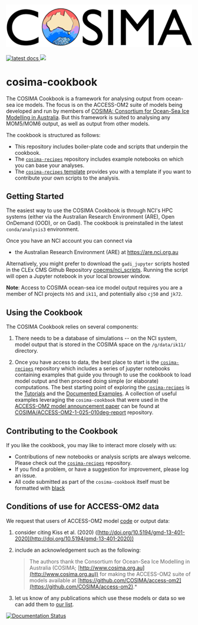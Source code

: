 <img src="https://github.com/COSIMA/logo/blob/master/png/logo_word.png" width="800"/>
<br/> <br/>

<a href="https://cosima-recipes.readthedocs.io/en/latest">
    <img alt="latest docs" src="https://img.shields.io/badge/docs-latest-blue.svg">
</a>

<a href="https://anaconda.org/coecms/cosima-cookbook">
    <img src="https://anaconda.org/coecms/cosima-cookbook/badges/version.svg" />
</a>

# cosima-cookbook

The COSIMA Cookbook is a framework for analysing output from ocean-sea ice models. The focus is on
the ACCESS-OM2 suite of models being developed and run by members of [COSIMA: Consortium for Ocean-Sea
Ice Modelling in Australia](http://cosima.org.au). But this framework is suited to analysing any MOM5/MOM6
output, as well as output from other models.

The cookbook is structured as follows:
 * This repository includes boiler-plate code and scripts that underpin the cookbook.
 * The [`cosima-recipes`](https://github.com/COSIMA/cosima-recipes) repository includes example
   notebooks on which you can base your analyses.
 * The [`cosima-recipes` template](https://github.com/COSIMA/cosima-recipes/blob/master/Tutorials/Template_For_Notebooks.ipynb)
   provides you with a template if you want to contribute your own scripts to the analysis.


## Getting Started

The easiest way to use the COSIMA Cookbook is through NCI's HPC systems (either via the Australian
Research Environment (ARE), Open OnDemand (OOD), or on Gadi). The cookbook is preinstalled in the
latest `conda/analysis3` environment.

Once you have an NCI account you can connect via


- the Australian Research Environment (ARE) at https://are.nci.org.au

Alternatively, you might prefer to download the `gadi_jupyter` scripts hosted in the CLEx CMS Github
Repository [coecms/nci_scripts](https://github.com/coecms/nci_scripts). Running the script will open
a Jupyter notebook in your local browser window.

**Note**: Access to COSIMA ocean-sea ice model output requires you are a member of NCI projects `hh5`
and `ik11`, and potentially also `cj50` and `jk72`.


## Using the Cookbook

The COSIMA Cookbook relies on several components:

1. There needs to be a database of simulations -- on the NCI system, model output that is stored in the COSIMA
   space on the `/g/data/ik11/` directory.

2. Once you have access to data, the best place to start is the [`cosima-recipes`](https://github.com/COSIMA/cosima-recipes)
   repository which includes a series of jupyter notebooks containing examples that guide you through to use the cookbook to
   load model output and then proceed doing simple (or elaborate) computations. The best starting point of exploring the
   [`cosima-recipes`](https://github.com/COSIMA/cosima-recipes) is the [Tutorials](https://cosima-recipes.readthedocs.io/en/latest/tutorials/index.html)
   and the [Documented Examples](https://cosima-recipes.readthedocs.io/en/latest/documented_examples/index.html). A collection
   of useful examples leveraging the `cosima-cookbook` that were used in the [ACCESS-OM2 model announcement paper](https://doi.org/10.5194/gmd-13-401-2020)
   can be found at [COSIMA/ACCESS-OM2-1-025-010deg-report](https://github.com/COSIMA/ACCESS-OM2-1-025-010deg-report/tree/master/figures)
   repository.

## Contributing to the Cookbook

If you like the cookbook, you may like to interact more closely with us:
 * Contributions of new notebooks or analysis scripts are always welcome. Please check out the
   [`cosima-recipes`](https://github.com/COSIMA/cosima-recipes) repository.
 * If you find a problem, or have a suggestion for improvement, please log an issue.
 * All code submitted as part of the `cosima-cookbook` itself must be formatted with [black](https://github.com/psf/black)

## Conditions of use for ACCESS-OM2 data

We request that users of ACCESS-OM2 model [code](https://github.com/COSIMA/access-om2) or output data:
1. consider citing Kiss et al. (2020) ([http://doi.org/10.5194/gmd-13-401-2020](http://doi.org/10.5194/gmd-13-401-2020))
2. include an acknowledgement such as the following:

   > The authors thank the Consortium for Ocean-Sea Ice Modelling in Australia (COSIMA; [http://www.cosima.org.au](http://www.cosima.org.au)) for making the ACCESS-OM2 suite of models available at [https://github.com/COSIMA/access-om2](https://github.com/COSIMA/access-om2).*

3. let us know of any publications which use these models or data so we can add them to
   [our list](https://scholar.google.com/citations?hl=en&user=inVqu_4AAAAJ).

[![Documentation Status](https://readthedocs.org/projects/cosima-cookbook/badge/?version=latest)](https://cosima-cookbook.readthedocs.org/en/latest)
